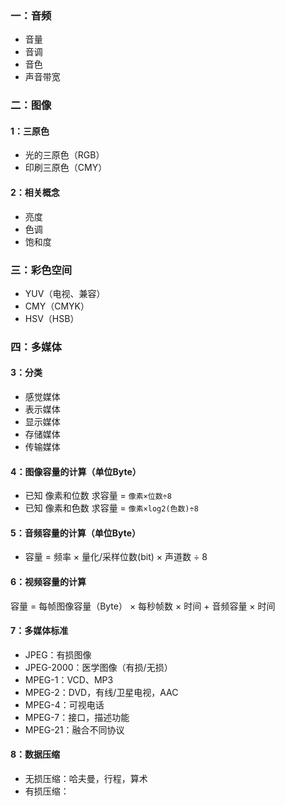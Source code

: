 ### 一：音频
+ 音量
+ 音调
+ 音色
+ 声音带宽

### 二：图像
#### 1：三原色
+ 光的三原色（RGB）
+ 印刷三原色（CMY）

#### 2：相关概念
+ 亮度
+ 色调
+ 饱和度

### 三：彩色空间
+ YUV（电视、兼容）
+ CMY（CMYK）
+ HSV（HSB）

### 四：多媒体
#### 3：分类
+ 感觉媒体
+ 表示媒体
+ 显示媒体
+ 存储媒体
+ 传输媒体

#### 4：图像容量的计算（单位Byte）
+ 已知 像素和位数 求容量 = ``像素×位数÷8``
+ 已知 像素和色数 求容量 = ``像素×log2(色数)÷8``


#### 5：音频容量的计算（单位Byte）
+ 容量 = 频率 × 量化/采样位数(bit) × 声道数 ÷ 8

#### 6：视频容量的计算
容量 = 每帧图像容量（Byte） × 每秒帧数 × 时间 + 音频容量 × 时间

#### 7：多媒体标准
+ JPEG：有损图像
+ JPEG-2000：医学图像（有损/无损）
+ MPEG-1：VCD、MP3
+ MPEG-2：DVD，有线/卫星电视，AAC
+ MPEG-4：可视电话
+ MPEG-7：接口，描述功能
+ MPEG-21：融合不同协议

#### 8：数据压缩
+ 无损压缩：哈夫曼，行程，算术
+ 有损压缩：
